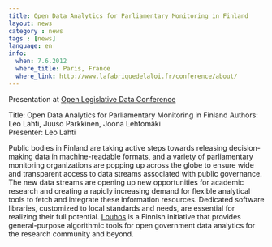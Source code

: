 ```yaml
---
title: Open Data Analytics for Parliamentary Monitoring in Finland
layout: news
category : news
tags : [news]
language: en
info:
  when: 7.6.2012
  where_title: Paris, France
  where_link: http://www.lafabriquedelaloi.fr/conference/about/
---
```


Presentation at [Open Legislative Data Conference](http://www.lafabriquedelaloi.fr/conference/about/) 

Title: Open Data Analytics for Parliamentary Monitoring in Finland
Authors: Leo Lahti, Juuso Parkkinen, Joona Lehtomäki  
Presenter: Leo Lahti  

Public bodies in Finland are taking active steps towards releasing decision-making data in machine-readable formats, and a variety of parliamentary monitoring organizations are popping up across the globe to ensure wide and transparent access to data streams associated with public governance. The new data streams are opening up new opportunities for academic research and creating a rapidly increasing demand for flexible analytical tools to fetch and integrate these information resources. Dedicated software libraries, customized to local standards and needs, are essential for realizing their full potential. [Louhos](louhos.github.com) is a Finnish initiative that provides general-purpose algorithmic tools for open government data analytics for the research community and beyond. 
